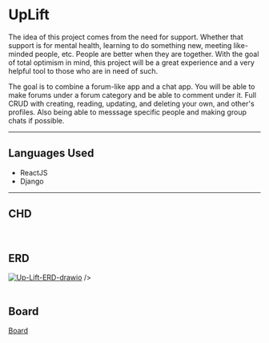 # UpLift

  The idea of this project comes from the need for support. Whether that support is for mental health, learning to do something new, meeting like-minded people, etc. People are better when they are together. With the goal of total optimism in mind, this project will be a great experience and a very helpful tool to those who are in need of such.
  
   The goal is to combine a forum-like app and a chat app. You will be able to make forums under a forum category and be able to comment under it. Full CRUD with creating, reading, updating, and deleting your own, and other's profiles. Also being able to messsage specific people and making group chats if possible.
   
<hr></hr>
<h2>Languages Used</h2>
<ul>
  <li>ReactJS</li>
  <li>Django</li>
</ul>

<hr></hr>
<h2>CHD</h2>
<img src = "" label = "CHD" /><br></br>

<h2>ERD</h2>
<a href="https://ibb.co/CHxDHHG"><img src="https://i.ibb.co/2kXHkk4/Up-Lift-ERD-drawio.png" alt="Up-Lift-ERD-drawio" border="0"></a> /><br></br>

<h2>Board</h2>
<a href="https://github.com/users/phicov/projects/3" target=”_blank”>Board</a>


